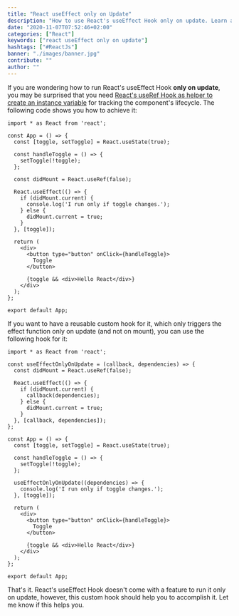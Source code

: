 ```yaml
---
title: "React useEffect only on Update"
description: "How to use React's useEffect Hook only on update. Learn about a custom hook to run useEffect only on update and not on mount (first render) ..."
date: "2020-11-07T07:52:46+02:00"
categories: ["React"]
keywords: ["react useEffect only on update"]
hashtags: ["#ReactJs"]
banner: "./images/banner.jpg"
contribute: ""
author: ""
---
```


<Sponsorship />

If you are wondering how to run React's useEffect Hook **only on update**, you may be surprised that you need [React's useRef Hook as helper to create an instance variable](/react-ref) for tracking the component's lifecycle. The following code shows you how to achieve it:

```javascript{10,12-18}
import * as React from 'react';

const App = () => {
  const [toggle, setToggle] = React.useState(true);

  const handleToggle = () => {
    setToggle(!toggle);
  };

  const didMount = React.useRef(false);

  React.useEffect(() => {
    if (didMount.current) {
      console.log('I run only if toggle changes.');
    } else {
      didMount.current = true;
    }
  }, [toggle]);

  return (
    <div>
      <button type="button" onClick={handleToggle}>
        Toggle
      </button>

      {toggle && <div>Hello React</div>}
    </div>
  );
};

export default App;
```

If you want to have a reusable custom hook for it, which only triggers the effect function only on update (and not on mount), you can use the following hook for it:

```javascript{3-13,22-24}
import * as React from 'react';

const useEffectOnlyOnUpdate = (callback, dependencies) => {
  const didMount = React.useRef(false);

  React.useEffect(() => {
    if (didMount.current) {
      callback(dependencies);
    } else {
      didMount.current = true;
    }
  }, [callback, dependencies]);
};

const App = () => {
  const [toggle, setToggle] = React.useState(true);

  const handleToggle = () => {
    setToggle(!toggle);
  };

  useEffectOnlyOnUpdate((dependencies) => {
    console.log('I run only if toggle changes.');
  }, [toggle]);

  return (
    <div>
      <button type="button" onClick={handleToggle}>
        Toggle
      </button>

      {toggle && <div>Hello React</div>}
    </div>
  );
};

export default App;
```

That's it. React's useEffect Hook doesn't come with a feature to run it only on update, however, this custom hook should help you to accomplish it. Let me know if this helps you.